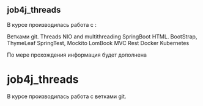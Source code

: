 ## job4j_threads

В курсе производилась работа с :

Ветками git.
Threads
NIO and multithreading
SpringBoot
HTML. BootStrap, ThymeLeaf
SpringTest, Mockito
LomBook
MVC
Rest
Docker
Kubernetes

По мере прохождения информация будет дополнена
# job4j_threads

В курсе производилась работа с ветками git.